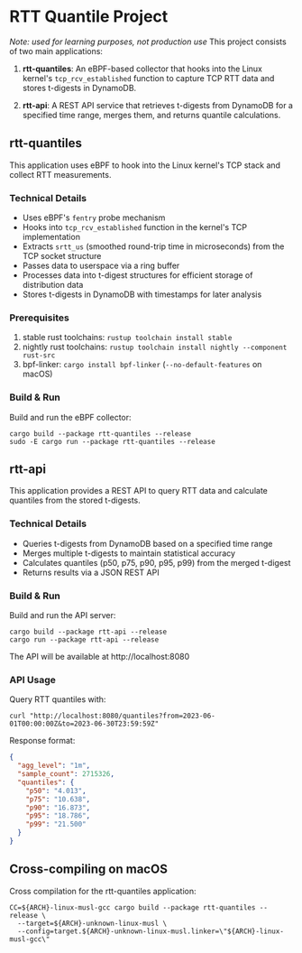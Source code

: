 # RTT Quantile Project

*Note: used for learning purposes, not production use*
This project consists of two main applications:

1. **rtt-quantiles**: An eBPF-based collector that hooks into the Linux kernel's `tcp_rcv_established` function to capture TCP RTT data and stores t-digests in DynamoDB.

2. **rtt-api**: A REST API service that retrieves t-digests from DynamoDB for a specified time range, merges them, and returns quantile calculations.

## rtt-quantiles

This application uses eBPF to hook into the Linux kernel's TCP stack and collect RTT measurements.

### Technical Details

- Uses eBPF's `fentry` probe mechanism
- Hooks into `tcp_rcv_established` function in the kernel's TCP implementation
- Extracts `srtt_us` (smoothed round-trip time in microseconds) from the TCP socket structure
- Passes data to userspace via a ring buffer
- Processes data into t-digest structures for efficient storage of distribution data
- Stores t-digests in DynamoDB with timestamps for later analysis

### Prerequisites

1. stable rust toolchains: `rustup toolchain install stable`
2. nightly rust toolchains: `rustup toolchain install nightly --component rust-src`
3. bpf-linker: `cargo install bpf-linker` (`--no-default-features` on macOS)

### Build & Run

Build and run the eBPF collector:

```shell
cargo build --package rtt-quantiles --release
sudo -E cargo run --package rtt-quantiles --release
```

## rtt-api

This application provides a REST API to query RTT data and calculate quantiles from the stored t-digests.

### Technical Details

- Queries t-digests from DynamoDB based on a specified time range
- Merges multiple t-digests to maintain statistical accuracy
- Calculates quantiles (p50, p75, p90, p95, p99) from the merged t-digest
- Returns results via a JSON REST API

### Build & Run

Build and run the API server:

```shell
cargo build --package rtt-api --release
cargo run --package rtt-api --release
```

The API will be available at http://localhost:8080

### API Usage

Query RTT quantiles with:

```shell
curl "http://localhost:8080/quantiles?from=2023-06-01T00:00:00Z&to=2023-06-30T23:59:59Z"
```

Response format:
```json
{
  "agg_level": "1m",
  "sample_count": 2715326,
  "quantiles": {
    "p50": "4.013",
    "p75": "10.638",
    "p90": "16.873",
    "p95": "18.786",
    "p99": "21.500"
  }
}
```

## Cross-compiling on macOS

Cross compilation for the rtt-quantiles application:

```shell
CC=${ARCH}-linux-musl-gcc cargo build --package rtt-quantiles --release \
  --target=${ARCH}-unknown-linux-musl \
  --config=target.${ARCH}-unknown-linux-musl.linker=\"${ARCH}-linux-musl-gcc\"
```

